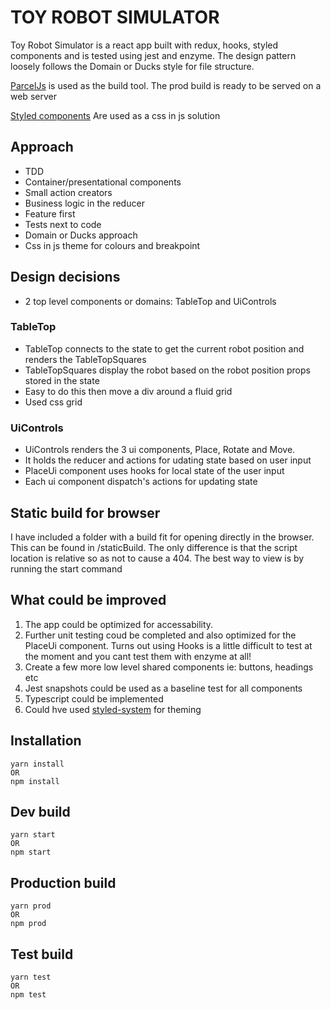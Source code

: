 # TOY ROBOT SIMULATOR

Toy Robot Simulator is a react app built with redux, hooks, styled components and is tested using jest and enzyme. The design pattern loosely follows the Domain or Ducks style for file structure.

[ParcelJs](https://parceljs.org/) is used as the build tool. The prod build is ready to be served on a web server

[Styled components](https://www.styled-components.com/) Are used as a css in js solution

## Approach

- TDD
- Container/presentational components
- Small action creators
- Business logic in the reducer
- Feature first
- Tests next to code
- Domain or Ducks approach
- Css in js theme for colours and breakpoint

## Design decisions

- 2 top level components or domains: TableTop and UiControls

### TableTop

- TableTop connects to the state to get the current robot position and renders the TableTopSquares
- TableTopSquares display the robot based on the robot position props stored in the state
- Easy to do this then move a div around a fluid grid
- Used css grid

### UiControls

- UiControls renders the 3 ui components, Place, Rotate and Move.
- It holds the reducer and actions for udating state based on user input
- PlaceUi component uses hooks for local state of the user input
- Each ui component dispatch's actions for updating state

## Static build for browser

I have included a folder with a build fit for opening directly in the browser. This can be found in /staticBuild. The only difference is that the script location is relative so as not to cause a 404. The best way to view is by running the start command

## What could be improved

1. The app could be optimized for accessability.
2. Further unit testing coud be completed and also optimized for the PlaceUi component. Turns out using Hooks is a little difficult to test at the moment and you cant test them with enzyme at all!
3. Create a few more low level shared components ie: buttons, headings etc
4. Jest snapshots could be used as a baseline test for all components
5. Typescript could be implemented
6. Could hve used [styled-system](https://github.com/styled-system/styled-system?fbclid=IwAR3kQ4TRezvU5IwlICuW1fFGPA0RzqcAjwWriBp4udLVtk42y2IIh-RAKgs) for theming

## Installation

```
yarn install
OR
npm install
```

## Dev build

```
yarn start
OR
npm start
```

## Production build

```
yarn prod
OR
npm prod
```

## Test build

```
yarn test
OR
npm test
```

